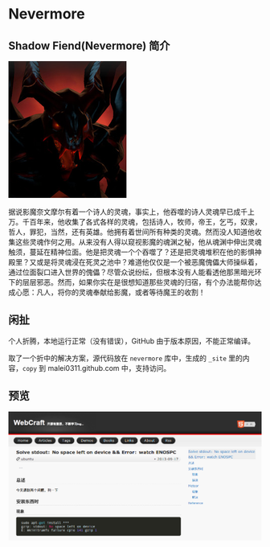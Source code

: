 # Nevermore

## Shadow Fiend(Nevermore) 简介

![nevermore](images/nevermore.jpg)

据说影魔奈文摩尔有着一个诗人的灵魂，事实上，他吞噬的诗人灵魂早已成千上万。千百年来，他收集了各式各样的灵魂，包括诗人，牧师，帝王，乞丐，奴隶，哲人，罪犯，当然，还有英雄。他拥有着世间所有种类的灵魂。然而没人知道他收集这些灵魂作何之用。从来没有人得以窥视影魔的魂渊之秘，他从魂渊中伸出灵魂触须，蔓延在精神位面。他是把灵魂一个个吞噬了？还是把灵魂堆积在他的影惧神殿里？又或是将灵魂浸在死灵之池中？难道他仅仅是一个被恶魔傀儡大师操纵着，通过位面裂口进入世界的傀儡？尽管众说纷纭，但根本没有人能看透他那黑暗光环下的层层邪恶。然而，如果你实在是很想知道那些灵魂的归宿，有个办法能帮你达成心愿：凡人，将你的灵魂奉献给影魔，或者等待魔王的收割！ 

## 闲扯

个人折腾，本地运行正常（没有错误），GitHub 由于版本原因，不能正常编译。

取了一个折中的解决方案，源代码放在 `nevermore` 库中，生成的  `_site` 里的内容，`copy` 到 malei0311.github.com 中，支持访问。

## 预览

![nevermore-theme](images/nevermore-theme.png)
